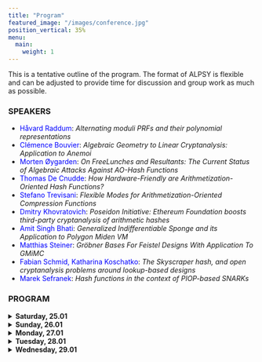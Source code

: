 ```yaml
---
title: "Program"
featured_image: "/images/conference.jpg"
position_vertical: 35%
menu:
  main:
    weight: 1
---
```

This is a tentative outline of the program. The format of ALPSY is flexible and can be adjusted to provide time for discussion and group 
work as much as possible. 

### SPEAKERS
- <span style="color:blue">Håvard Raddum</span>: 
*Alternating moduli PRFs and their polynomial representations*
- <span style="color:blue">Clémence Bouvier</span>: 
*Algebraic Geometry to Linear Cryptanalysis: Application to Anemoi*
- <span style="color:blue">Morten Øygarden</span>:
*On FreeLunches and Resultants: The Current Status of Algebraic Attacks Against AO-Hash Functions*
- <span style="color:blue">Thomas De Cnudde</span>:
*How Hardware-Friendly are Arithmetization-Oriented Hash Functions?*
- <span style="color:blue">Stefano Trevisani</span>:
*Flexible Modes for Arithmetization-Oriented Compression Functions*
- <span style="color:blue">Dmitry Khovratovich</span>:
*Poseidon Initiative: Ethereum Foundation boosts third-party cryptanalysis of arithmetic hashes*
- <span style="color:blue">Amit Singh Bhati</span>: 
*Generalized Indifferentiable Sponge and its Application to Polygon Miden VM*
- <span style="color:blue">Matthias Steiner</span>: 
*Gröbner Bases For Feistel Designs With Application To GMiMC*
- <span style="color:blue">Fabian Schmid, Katharina Koschatko</span>: 
*The Skyscraper hash, and open cryptanalysis problems around lookup-based designs*
- <span style="color:blue">Marek Sefranek</span>: 
*Hash functions in the context of PIOP-based SNARKs*

### PROGRAM

<details><summary><b>Saturday, 25.01</b></summary>

##### 17:30 Welcome drink

</details>

<details><summary><b>Sunday, 26.01</b></summary>

##### 9:00 - 9:15 Opening remarks
##### 9:15 - 9:45 Morten Øygarden
##### 9:45 - 10:15 Dmitry Khovratovich
##### 10:15 - 10:45 Coffee break
##### 10:45 - 11:15 Håvard Raddum
##### 11:15 - 11:45 Stefano Trevisani
##### 11:45 - 12:15 Amit Singh Bhati
##### 12:15 - 14:00 Lunch
##### 14:00 - 14:30 Matthias Steiner
##### 14:30 - 15:30 Group work
##### 15:30 - 16:00 Coffee break
##### 16:00 - 17:00 Group work
##### 19:00 Dinner

</details>

 

<details><summary><b>Monday, 27.01</b></summary>

##### 9:00 - 9:30 Thomas De Cnudde
##### 9:30 - 10:00 Fabian Schmid, Katharina Koschatko
##### 10:00 - 10:30 Arnab Roy
##### 10:30 - 11:00 Coffee break
##### 11:00 - 11:30 Marek Sefranek
##### 12:30 - 14:00 Lunch
##### 14:00 - 15:30 Group work
##### 15:30 - 16:00 Coffee break
##### 16:00 - 17:00 Group work
##### 19:00 Dinner

</details>

<details><summary><b>Tuesday, 28.01</b></summary>

##### 9:00 - 10:30 Group work
##### 10:30 - 11:00 Coffee break
##### 11:00 - 12:30 Group work 
##### 12:30 - 14:00 Lunch
##### 14:00 - 15:30 Group work
##### Social event
##### 19:00 Dinner

</details>


<details><summary><b>Wednesday, 29.01</b></summary>


##### 9:00 - 10:30 Presentation of results
##### 10:30 - 11:00 Coffee break
##### 11:00 - 12:30 Presentation of results 
##### 12:30 - 14:00 Lunch and adjourn


</details>

 





